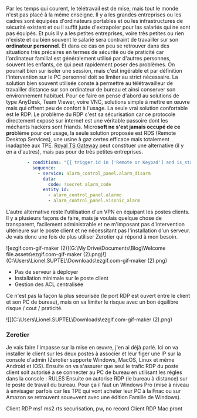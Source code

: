Par les temps qui courent, le télétravail est de mise, mais tout le monde n'est pas placé à la même enseigne. Il y a les grandes entreprises ou les cadres sont équipées d'ordinateurs portables et ou les infrastructures de sécurité existent et ou il suffit juste d'extrapoler pour las salariés qui ne sont pas équipés. Et puis il y a les petites entreprises, voire très petites ou rien n'existe et ou bien souvent le salarié sera contraint de travailler sur son **ordinateur personnel**.
Et dans ce cas on peu se retrouver dans des situations très précaires en termes de sécurité ou de praticité car l'ordinateur familial est généralement utilisé par d'autres personnes, souvent les enfants, ce qui peut rapidement poser des problèmes. On pourrait bien sur isoler une session, mais c'est ingérable et par définition l'intervention sur le PC personnel doit se limiter au strict nécessaire.
La solution bien souvent utilisée conste à permettre au télétravailleur de travailler distance sur son ordinateur de bureau et ainsi conserver son environnement habituel. Pour ce faire on pense d'abord au solutions de type AnyDesk, Team Viewer, voire VNC, solutions simple à mettre en œuvre mais qui offrent peu de confort à l'usage. La seule vrai solution confortable est le RDP. Le problème du RDP c'est sa sécurisation car ce protocole directement exposé sur internet est une véritable passoire dont les méchants hackers sont friands. Micro**soft ne s'est jamais occupé de ce pro**blème pour cet usage, la seule solution proposée est RDS (Remote Desktop Services), une usine à gaz certes efficace mais totalement inadaptée aux TPE. [Royal TS Gateway](https://www.royalapps.com/server/main/features) peut constituer une alternative (il y en a d'autres), mais pas pour de très petites entreprises. 

```yaml
        - conditions: "{{ trigger.id in ['Remote or Keypad'] and is_state('alarm_control_panel.alarmo', 'armed_away') or is_state('alarm_control_panel.alarmo', 'arming') }}"
          sequence:              
            - service: alarm_control_panel.alarm_disarm
              data:
                code: !secret alarm_code
              entity_id:  
                - alarm_control_panel.alarmo
                - alarm_control_panel.visonic_alarm
```

L'autre alternative reste l'utilisation d'un VPN en équipant les postes clients. Il y a plusieurs façons de faire, mais je voulais quelque chose de transparent, facilement administrable et ne m'imposant pas d'intervention ultérieure sur le poste client et ne nécessitant pas l'installation d'un serveur. Je vais donc une fois de plus utiliser Zerotier qui répond à mon besoin.

![ezgif.com-gif-maker (2)](G:\My Drive\Documents\Blog\Welcome file.assets\ezgif.com-gif-maker (2).png)!](C:\Users\Lionel.SUPTEL\Downloads\ezgif.com-gif-maker (2).png)

* Pas de serveur à déployer
* Installation minimale sur le poste client
* Gestion des ACL centralisée

Ce n'est pas la façon la plus sécurisée (le port RDP est ouvert entre le client et son PC de bureau), mais on va limiter le risque avec un bon équilibre risque / cout / praticité. 

![](C:\Users\Lionel.SUPTEL\Downloads\ezgif.com-gif-maker (2).png)

### Zerotier
Je vais faire l'impasse sur la mise en œuvre, j'en ai déjà parlé. Ici on va installer le client sur les deux postes à associer et leur figer une IP sur la console d'admin (Zerotier supporte Windows, MacOS, Linux et même Android et IOS).
Ensuite on va s'assurer que seul le trafic RDP du poste client soit autorisé à se connecter au PC de bureau en utilisant les règles dans la console : 
RULES
Ensuite on autorise RDP (le bureau à distance) sur le poste de travail du bureau. Pour ça il faut un Windows Pro (mise à niveau à envisager parfois car les TPE qui vont acheter leur PC à la Fnac ou sur Amazon se retrouvent soue=vent avec une édition Famille de Windows).

Client RDP
ms1 ms2 rts
securisation, pw, no record
Client RDP Mac
pront

